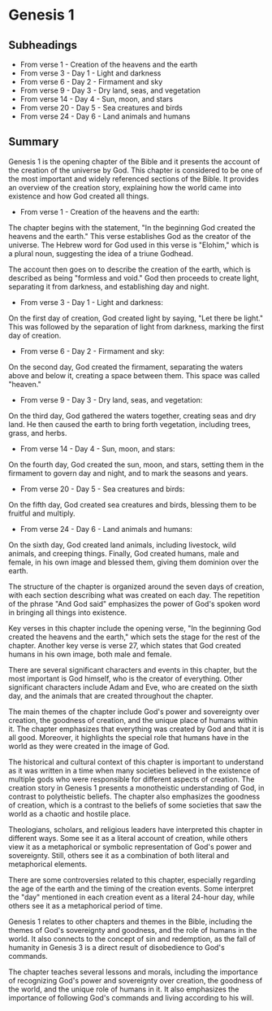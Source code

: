 # Genesis 1

## Subheadings

* From verse 1 - Creation of the heavens and the earth
* From verse 3 - Day 1 - Light and darkness
* From verse 6 - Day 2 - Firmament and sky
* From verse 9 - Day 3 - Dry land, seas, and vegetation
* From verse 14 - Day 4 - Sun, moon, and stars
* From verse 20 - Day 5 - Sea creatures and birds
* From verse 24 - Day 6 - Land animals and humans

## Summary

Genesis 1 is the opening chapter of the Bible and it presents the account of the creation of the universe by God. This chapter is considered to be one of the most important and widely referenced sections of the Bible. It provides an overview of the creation story, explaining how the world came into existence and how God created all things.

* From verse 1 - Creation of the heavens and the earth:

The chapter begins with the statement, "In the beginning God created the heavens and the earth." This verse establishes God as the creator of the universe. The Hebrew word for God used in this verse is "Elohim," which is a plural noun, suggesting the idea of a triune Godhead.

The account then goes on to describe the creation of the earth, which is described as being "formless and void." God then proceeds to create light, separating it from darkness, and establishing day and night.

* From verse 3 - Day 1 - Light and darkness:

On the first day of creation, God created light by saying, "Let there be light." This was followed by the separation of light from darkness, marking the first day of creation.

* From verse 6 - Day 2 - Firmament and sky:

On the second day, God created the firmament, separating the waters above and below it, creating a space between them. This space was called "heaven."

* From verse 9 - Day 3 - Dry land, seas, and vegetation:

On the third day, God gathered the waters together, creating seas and dry land. He then caused the earth to bring forth vegetation, including trees, grass, and herbs.

* From verse 14 - Day 4 - Sun, moon, and stars:

On the fourth day, God created the sun, moon, and stars, setting them in the firmament to govern day and night, and to mark the seasons and years.

* From verse 20 - Day 5 - Sea creatures and birds:

On the fifth day, God created sea creatures and birds, blessing them to be fruitful and multiply.

* From verse 24 - Day 6 - Land animals and humans:

On the sixth day, God created land animals, including livestock, wild animals, and creeping things. Finally, God created humans, male and female, in his own image and blessed them, giving them dominion over the earth.

The structure of the chapter is organized around the seven days of creation, with each section describing what was created on each day. The repetition of the phrase "And God said" emphasizes the power of God's spoken word in bringing all things into existence.

Key verses in this chapter include the opening verse, "In the beginning God created the heavens and the earth," which sets the stage for the rest of the chapter. Another key verse is verse 27, which states that God created humans in his own image, both male and female.

There are several significant characters and events in this chapter, but the most important is God himself, who is the creator of everything. Other significant characters include Adam and Eve, who are created on the sixth day, and the animals that are created throughout the chapter.

The main themes of the chapter include God's power and sovereignty over creation, the goodness of creation, and the unique place of humans within it. The chapter emphasizes that everything was created by God and that it is all good. Moreover, it highlights the special role that humans have in the world as they were created in the image of God.

The historical and cultural context of this chapter is important to understand as it was written in a time when many societies believed in the existence of multiple gods who were responsible for different aspects of creation. The creation story in Genesis 1 presents a monotheistic understanding of God, in contrast to polytheistic beliefs. The chapter also emphasizes the goodness of creation, which is a contrast to the beliefs of some societies that saw the world as a chaotic and hostile place.

Theologians, scholars, and religious leaders have interpreted this chapter in different ways. Some see it as a literal account of creation, while others view it as a metaphorical or symbolic representation of God's power and sovereignty. Still, others see it as a combination of both literal and metaphorical elements.

There are some controversies related to this chapter, especially regarding the age of the earth and the timing of the creation events. Some interpret the "day" mentioned in each creation event as a literal 24-hour day, while others see it as a metaphorical period of time.

Genesis 1 relates to other chapters and themes in the Bible, including the themes of God's sovereignty and goodness, and the role of humans in the world. It also connects to the concept of sin and redemption, as the fall of humanity in Genesis 3 is a direct result of disobedience to God's commands.

The chapter teaches several lessons and morals, including the importance of recognizing God's power and sovereignty over creation, the goodness of the world, and the unique role of humans in it. It also emphasizes the importance of following God's commands and living according to his will.